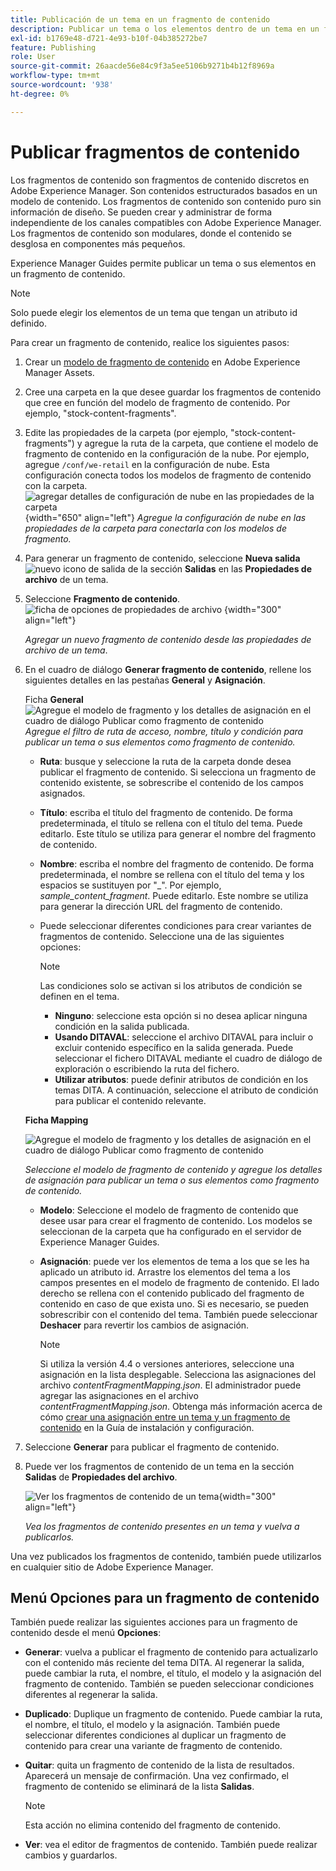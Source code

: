```yaml
---
title: Publicación de un tema en un fragmento de contenido
description: Publicar un tema o los elementos dentro de un tema en un fragmento de contenido en AEM Guides.  Obtenga información sobre cómo ver los fragmentos de contenido presentes en un tema y volver a publicarlos.
exl-id: b1769e48-d721-4e93-b10f-04b385272be7
feature: Publishing
role: User
source-git-commit: 26aacde56e84c9f3a5ee5106b9271b4b12f8969a
workflow-type: tm+mt
source-wordcount: '938'
ht-degree: 0%

---
```


# Publicar fragmentos de contenido

Los fragmentos de contenido son fragmentos de contenido discretos en Adobe Experience Manager. Son contenidos estructurados basados en un modelo de contenido. Los fragmentos de contenido son contenido puro sin información de diseño. Se pueden crear y administrar de forma independiente de los canales compatibles con Adobe Experience Manager. Los fragmentos de contenido son modulares, donde el contenido se desglosa en componentes más pequeños.

Experience Manager Guides permite publicar un tema o sus elementos en un fragmento de contenido.

>[!NOTE]
>
>Solo puede elegir los elementos de un tema que tengan un atributo id definido.


Para crear un fragmento de contenido, realice los siguientes pasos:

1. Crear un [modelo de fragmento de contenido](https://experienceleague.adobe.com/docs/experience-manager-65/assets/content-fragments/content-fragments-models.html?lang=es) en Adobe Experience Manager Assets.
1. Cree una carpeta en la que desee guardar los fragmentos de contenido que cree en función del modelo de fragmento de contenido. Por ejemplo, &quot;stock-content-fragments&quot;.
1. Edite las propiedades de la carpeta (por ejemplo, &quot;stock-content-fragments&quot;) y agregue la ruta de la carpeta, que contiene el modelo de fragmento de contenido en la configuración de la nube.
Por ejemplo, agregue `/conf/we-retail` en la configuración de nube. Esta configuración conecta todos los modelos de fragmento de contenido con la carpeta.\
   ![agregar detalles de configuración de nube en las propiedades de la carpeta](images/fragment-folder-cloud-configuration.png){width="650" align="left"}
   *Agregue la configuración de nube en las propiedades de la carpeta para conectarla con los modelos de fragmento.*

1. Para generar un fragmento de contenido, seleccione **Nueva salida** ![nuevo icono de salida](./images/Add_icon.svg) de la sección **Salidas** en las **Propiedades de archivo** de un tema.
1. Seleccione **Fragmento de contenido**.\
   ![ficha de opciones de propiedades de archivo](./images/file-properties-outputs-tab-new.png) {width="300" align="left"}

   *Agregar un nuevo fragmento de contenido desde las propiedades de archivo de un tema*.

1. En el cuadro de diálogo **Generar fragmento de contenido**, rellene los siguientes detalles en las pestañas **General** y **Asignación**.

   Ficha **General**
   ![Agregue el modelo de fragmento y los detalles de asignación en el cuadro de diálogo Publicar como fragmento de contenido](images/generate-content-fragment.png)
   *Agregue el filtro de ruta de acceso, nombre, título y condición para publicar un tema o sus elementos como fragmento de contenido.*


   * **Ruta**: busque y seleccione la ruta de la carpeta donde desea publicar el fragmento de contenido. Si selecciona un fragmento de contenido existente, se sobrescribe el contenido de los campos asignados.
   * **Título**: escriba el título del fragmento de contenido. De forma predeterminada, el título se rellena con el título del tema. Puede editarlo. Este título se utiliza para generar el nombre del fragmento de contenido.
   * **Nombre**: escriba el nombre del fragmento de contenido. De forma predeterminada, el nombre se rellena con el título del tema y los espacios se sustituyen por &quot;_&quot;. Por ejemplo, *sample_content_fragment*. Puede editarlo.  Este nombre se utiliza para generar la dirección URL del fragmento de contenido.

   * Puede seleccionar diferentes condiciones para crear variantes de fragmentos de contenido. Seleccione una de las siguientes opciones:

     >[!NOTE]
     > 
     > Las condiciones solo se activan si los atributos de condición se definen en el tema.

      * **Ninguno**: seleccione esta opción si no desea aplicar ninguna condición en la salida publicada.
      * **Usando DITAVAL**: seleccione el archivo DITAVAL para incluir o excluir contenido específico en la salida generada. Puede seleccionar el fichero DITAVAL mediante el cuadro de diálogo de exploración o escribiendo la ruta del fichero.
      * **Utilizar atributos**: puede definir atributos de condición en los temas DITA. A continuación, seleccione el atributo de condición para publicar el contenido relevante.






   **Ficha Mapping**

   ![Agregue el modelo de fragmento y los detalles de asignación en el cuadro de diálogo Publicar como fragmento de contenido](images/content-fragment-mapping.png)

   *Seleccione el modelo de fragmento de contenido y agregue los detalles de asignación para publicar un tema o sus elementos como fragmento de contenido.*

   * **Modelo**: Seleccione el modelo de fragmento de contenido que desee usar para crear el fragmento de contenido. Los modelos se seleccionan de la carpeta que ha configurado en el servidor de Experience Manager Guides.
   * **Asignación**: puede ver los elementos de tema a los que se les ha aplicado un atributo id. Arrastre los elementos del tema a los campos presentes en el modelo de fragmento de contenido.
El lado derecho se rellena con el contenido publicado del fragmento de contenido en caso de que exista uno. Si es necesario, se pueden sobrescribir con el contenido del tema. También puede seleccionar **Deshacer** para revertir los cambios de asignación.


     >[!NOTE]
     >
     > Si utiliza la versión 4.4 o versiones anteriores, seleccione una asignación en la lista desplegable. Selecciona las asignaciones del archivo *contentFragmentMapping.json*.  El administrador puede agregar las asignaciones en el archivo *contentFragmentMapping.json*. Obtenga más información acerca de cómo [crear una asignación entre un tema y un fragmento de contenido](../cs-install-guide/conf-content-fragment-mapping-cs.md) en la Guía de instalación y configuración.

1. Seleccione **Generar** para publicar el fragmento de contenido.

1. Puede ver los fragmentos de contenido de un tema en la sección **Salidas** de **Propiedades del archivo**.

   ![Ver los fragmentos de contenido de un tema](images/outputs-options-menu-new.png){width="300" align="left"}

   *Vea los fragmentos de contenido presentes en un tema y vuelva a publicarlos.*


Una vez publicados los fragmentos de contenido, también puede utilizarlos en cualquier sitio de Adobe Experience Manager.




## Menú Opciones para un fragmento de contenido

También puede realizar las siguientes acciones para un fragmento de contenido desde el menú **Opciones**:

* **Generar**: vuelva a publicar el fragmento de contenido para actualizarlo con el contenido más reciente del tema DITA. Al regenerar la salida, puede cambiar la ruta, el nombre, el título, el modelo y la asignación del fragmento de contenido. También se pueden seleccionar condiciones diferentes al regenerar la salida.

* **Duplicado**: Duplique un fragmento de contenido. Puede cambiar la ruta, el nombre, el título, el modelo y la asignación. También puede seleccionar diferentes condiciones al duplicar un fragmento de contenido para crear una variante de fragmento de contenido.

* **Quitar**: quita un fragmento de contenido de la lista de resultados. Aparecerá un mensaje de confirmación. Una vez confirmado, el fragmento de contenido se eliminará de la lista **Salidas**.

  >[!NOTE]
  >
  > Esta acción no elimina contenido del fragmento de contenido.

* **Ver**: vea el editor de fragmentos de contenido. También puede realizar cambios y guardarlos.